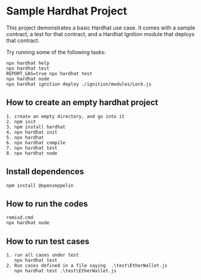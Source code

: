 # Sample Hardhat Project

This project demonstrates a basic Hardhat use case. It comes with a sample contract, a test for that contract, and a Hardhat Ignition module that deploys that contract.

Try running some of the following tasks:

```shell
npx hardhat help
npx hardhat test
REPORT_GAS=true npx hardhat test
npx hardhat node
npx hardhat ignition deploy ./ignition/modules/Lock.js
```

## How to create an empty hardhat project

```
1. create an empty directory, and go into it
2. npm init
3. npm install hardhat
4. npx hardhat init
5. npx hardhat
6. npx hardhat compile
7. npx hardhat test
8. npx hardhat node

```

## Install dependences

```
npm install @openzeppelin
```

## How to run the codes

```
remixd.cmd
npx hardhat node

```

## How to run test cases

```
1. run all cases under test
   npx hardhat test
2. Run cases defined in a file saying  .\test\EtherWallet.js
   npx hardhat test .\test\EtherWallet.js
```
